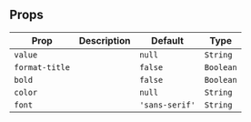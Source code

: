 ## Props

| Prop           | Description | Default        | Type      |
| -------------- | ----------- | -------------- | --------- |
| `value`        |             | `null`         | `String`  |
| `format-title` |             | `false`        | `Boolean` |
| `bold`         |             | `false`        | `Boolean` |
| `color`        |             | `null`         | `String`  |
| `font`         |             | `'sans-serif'` | `String`  |
